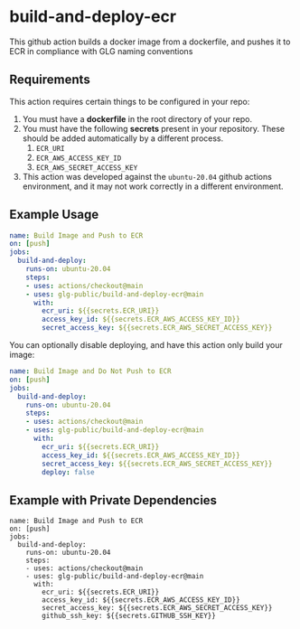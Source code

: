 # build-and-deploy-ecr
This github action builds a docker image from a dockerfile, and pushes it to ECR in compliance with GLG naming conventions

## Requirements

This action requires certain things to be configured in your repo:

1. You must have a **dockerfile** in the root directory of your repo.
2. You must have the following **secrets** present in your repository. These should be added automatically by a different process.
    1. `ECR_URI`
    2. `ECR_AWS_ACCESS_KEY_ID`
    3. `ECR_AWS_SECRET_ACCESS_KEY`
3. This action was developed against the `ubuntu-20.04` github actions environment, and it may not work correctly in a different environment.

## Example Usage

```yml
name: Build Image and Push to ECR
on: [push]
jobs:
  build-and-deploy:
    runs-on: ubuntu-20.04
    steps:
    - uses: actions/checkout@main
    - uses: glg-public/build-and-deploy-ecr@main
      with:
        ecr_uri: ${{secrets.ECR_URI}}
        access_key_id: ${{secrets.ECR_AWS_ACCESS_KEY_ID}}
        secret_access_key: ${{secrets.ECR_AWS_SECRET_ACCESS_KEY}}
```

You can optionally disable deploying, and have this action only build your image:

```yml
name: Build Image and Do Not Push to ECR
on: [push]
jobs:
  build-and-deploy:
    runs-on: ubuntu-20.04
    steps:
    - uses: actions/checkout@main
    - uses: glg-public/build-and-deploy-ecr@main
      with:
        ecr_uri: ${{secrets.ECR_URI}}
        access_key_id: ${{secrets.ECR_AWS_ACCESS_KEY_ID}}
        secret_access_key: ${{secrets.ECR_AWS_SECRET_ACCESS_KEY}}
        deploy: false
```

## Example with Private Dependencies

```
name: Build Image and Push to ECR
on: [push]
jobs:
  build-and-deploy:
    runs-on: ubuntu-20.04
    steps:
    - uses: actions/checkout@main
    - uses: glg-public/build-and-deploy-ecr@main
      with:
        ecr_uri: ${{secrets.ECR_URI}}
        access_key_id: ${{secrets.ECR_AWS_ACCESS_KEY_ID}}
        secret_access_key: ${{secrets.ECR_AWS_SECRET_ACCESS_KEY}}
        github_ssh_key: ${{secrets.GITHUB_SSH_KEY}}
```